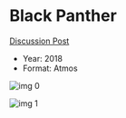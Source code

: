 # Black Panther

[Discussion Post](https://www.avsforum.com/threads/bass-eq-for-filtered-movies.2995212/post-56735720)

* Year: 2018
* Format: Atmos

![img 0](https://i.imgur.com/CWMoEc3.jpg)

![img 1](https://i.imgur.com/SbKOWwj.jpg)

